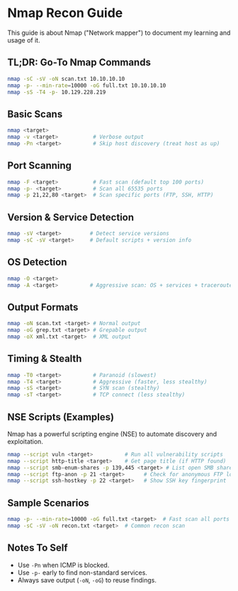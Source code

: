 # Nmap Recon Guide

This guide is about Nmap ("Network mapper") to document my learning and usage of it.

## TL;DR: Go-To Nmap Commands

```bash
nmap -sC -sV -oN scan.txt 10.10.10.10
nmap -p- --min-rate=10000 -oG full.txt 10.10.10.10
nmap -sS -T4 -p- 10.129.228.219

```

## Basic Scans

```bash
nmap <target>
nmap -v <target>           # Verbose output
nmap -Pn <target>          # Skip host discovery (treat host as up)
```

## Port Scanning

```bash
nmap -F <target>           # Fast scan (default top 100 ports)
nmap -p- <target>          # Scan all 65535 ports
nmap -p 21,22,80 <target>  # Scan specific ports (FTP, SSH, HTTP)

```

## Version & Service Detection

```bash
nmap -sV <target>         # Detect service versions
nmap -sC -sV <target>     # Default scripts + version info

```

## OS Detection

```bash
nmap -O <target>
nmap -A <target>          # Aggressive scan: OS + services + traceroute

```

## Output Formats

```bash
nmap -oN scan.txt <target> # Normal output
nmap -oG grep.txt <target> # Grepable output
nmap -oX xml.txt <target>  # XML output

```

## Timing & Stealth

```bash
nmap -T0 <target>          # Paranoid (slowest)
nmap -T4 <target>          # Aggressive (faster, less stealthy)
nmap -sS <target>          # SYN scan (stealthy)
nmap -sT <target>          # TCP connect (less stealthy)

```

## NSE Scripts (Examples)

Nmap has a powerful scripting engine (NSE) to automate discovery and exploitation.

```bash
nmap --script vuln <target>          # Run all vulnerability scripts
nmap --script http-title <target>    # Get page title (if HTTP found)
nmap --script smb-enum-shares -p 139,445 <target> # List open SMB shares
nmap --script ftp-anon -p 21 <target>      # Check for anonymous FTP login
nmap --script ssh-hostkey -p 22 <target>   # Show SSH key fingerprint

```

## Sample Scenarios

```bash
nmap -p- --min-rate=10000 -oG full.txt <target>  # Fast scan all ports
nmap -sC -sV -oN recon.txt <target>  # Common recon scan

```

## Notes To Self

- Use `-Pn` when ICMP is blocked.
- Use `-p-` early to find non-standard services.
- Always save output (`-oN`, `-oG`) to reuse findings.

